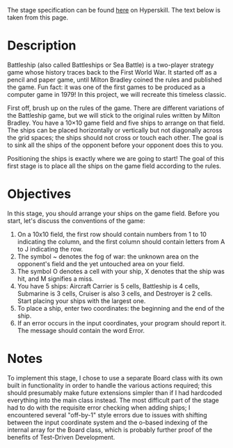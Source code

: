 The stage specification can be found [here](https://hyperskill.org/projects/125/stages/663/implement) on Hyperskill. The text below is taken from this page.

# Description

Battleship (also called Battleships or Sea Battle) is a two-player strategy game whose history traces back to the First World War. It started off as a pencil and paper game, until Milton Bradley coined the rules and published the game. Fun fact: it was one of the first games to be produced as a computer game in 1979! In this project, we will recreate this timeless classic.

First off, brush up on the rules of the game. There are different variations of the Battleship game, but we will stick to the original rules written by Milton Bradley. You have a 10×10 game field and five ships to arrange on that field. The ships can be placed horizontally or vertically but not diagonally across the grid spaces; the ships should not cross or touch each other. The goal is to sink all the ships of the opponent before your opponent does this to you.

Positioning the ships is exactly where we are going to start! The goal of this first stage is to place all the ships on the game field according to the rules.

# Objectives

In this stage, you should arrange your ships on the game field. Before you start, let's discuss the conventions of the game:

1. On a 10x10 field, the first row should contain numbers from 1 to 10 indicating the column, and the first column should contain letters from A to J indicating the row.
2. The symbol ~ denotes the fog of war: the unknown area on the opponent's field and the yet untouched area on your field.
3. The symbol O denotes a cell with your ship, X denotes that the ship was hit, and M signifies a miss.
4. You have 5 ships: Aircraft Carrier is 5 cells, Battleship is 4 cells, Submarine is 3 cells, Cruiser is also 3 cells, and Destroyer is 2 cells. Start placing your ships with the largest one.
5. To place a ship, enter two coordinates: the beginning and the end of the ship.
6. If an error occurs in the input coordinates, your program should report it. The message should contain the word Error.

# Notes

To implement this stage, I chose to use a separate Board class with its own built in functionality in order to handle the various actions required; this should presumably make future extensions simpler than if I had hardcoded everything into the main class instead. The most difficult part of the stage had to do with the requisite error checking when adding ships; I encountered several "off-by-1" style errors due to issues with shifting between the input coordinate system and the o-based indexing of the internal array for the Board class, which is probably further proof of the benefits of Test-Driven Development. 